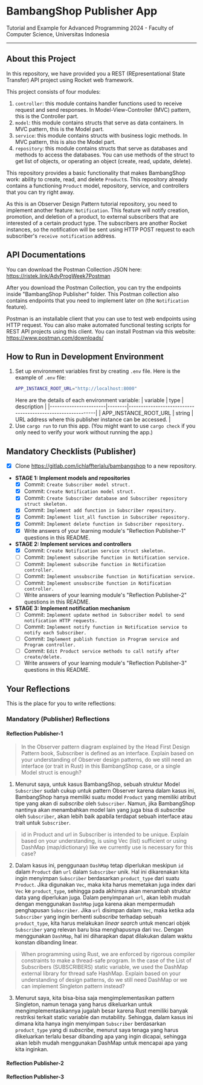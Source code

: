 # BambangShop Publisher App
Tutorial and Example for Advanced Programming 2024 - Faculty of Computer Science, Universitas Indonesia

---

## About this Project
In this repository, we have provided you a REST (REpresentational State Transfer) API project using Rocket web framework.

This project consists of four modules:
1.  `controller`: this module contains handler functions used to receive request and send responses.
    In Model-View-Controller (MVC) pattern, this is the Controller part.
2.  `model`: this module contains structs that serve as data containers.
    In MVC pattern, this is the Model part.
3.  `service`: this module contains structs with business logic methods.
    In MVC pattern, this is also the Model part.
4.  `repository`: this module contains structs that serve as databases and methods to access the databases.
    You can use methods of the struct to get list of objects, or operating an object (create, read, update, delete).

This repository provides a basic functionality that makes BambangShop work: ability to create, read, and delete `Product`s.
This repository already contains a functioning `Product` model, repository, service, and controllers that you can try right away.

As this is an Observer Design Pattern tutorial repository, you need to implement another feature: `Notification`.
This feature will notify creation, promotion, and deletion of a product, to external subscribers that are interested of a certain product type.
The subscribers are another Rocket instances, so the notification will be sent using HTTP POST request to each subscriber's `receive notification` address.

## API Documentations

You can download the Postman Collection JSON here: https://ristek.link/AdvProgWeek7Postman

After you download the Postman Collection, you can try the endpoints inside "BambangShop Publisher" folder.
This Postman collection also contains endpoints that you need to implement later on (the `Notification` feature).

Postman is an installable client that you can use to test web endpoints using HTTP request.
You can also make automated functional testing scripts for REST API projects using this client.
You can install Postman via this website: https://www.postman.com/downloads/

## How to Run in Development Environment
1.  Set up environment variables first by creating `.env` file.
    Here is the example of `.env` file:
    ```bash
    APP_INSTANCE_ROOT_URL="http://localhost:8000"
    ```
    Here are the details of each environment variable:
    | variable              | type   | description                                                |
    |-----------------------|--------|------------------------------------------------------------|
    | APP_INSTANCE_ROOT_URL | string | URL address where this publisher instance can be accessed. |
2.  Use `cargo run` to run this app.
    (You might want to use `cargo check` if you only need to verify your work without running the app.)

## Mandatory Checklists (Publisher)
-   [x] Clone https://gitlab.com/ichlaffterlalu/bambangshop to a new repository.
-   **STAGE 1: Implement models and repositories**
    -   [x] Commit: `Create Subscriber model struct.`
    -   [x] Commit: `Create Notification model struct.`
    -   [x] Commit: `Create Subscriber database and Subscriber repository struct skeleton.`
    -   [x] Commit: `Implement add function in Subscriber repository.`
    -   [x] Commit: `Implement list_all function in Subscriber repository.`
    -   [x] Commit: `Implement delete function in Subscriber repository.`
    -   [x] Write answers of your learning module's "Reflection Publisher-1" questions in this README.
-   **STAGE 2: Implement services and controllers**
    -   [x] Commit: `Create Notification service struct skeleton.`
    -   [ ] Commit: `Implement subscribe function in Notification service.`
    -   [ ] Commit: `Implement subscribe function in Notification controller.`
    -   [ ] Commit: `Implement unsubscribe function in Notification service.`
    -   [ ] Commit: `Implement unsubscribe function in Notification controller.`
    -   [ ] Write answers of your learning module's "Reflection Publisher-2" questions in this README.
-   **STAGE 3: Implement notification mechanism**
    -   [ ] Commit: `Implement update method in Subscriber model to send notification HTTP requests.`
    -   [ ] Commit: `Implement notify function in Notification service to notify each Subscriber.`
    -   [ ] Commit: `Implement publish function in Program service and Program controller.`
    -   [ ] Commit: `Edit Product service methods to call notify after create/delete.`
    -   [ ] Write answers of your learning module's "Reflection Publisher-3" questions in this README.

## Your Reflections
This is the place for you to write reflections:

### Mandatory (Publisher) Reflections

#### Reflection Publisher-1
> In the Observer pattern diagram explained by the Head First Design Pattern book, Subscriber is defined as an interface. Explain based on your understanding of Observer design patterns, do we still need an interface (or trait in Rust) in this BambangShop case, or a single Model struct is enough?

1. Menurut saya, untuk kasus BambangShop, sebuah struktur Model `Subscriber` sudah cukup untuk pattern Observer karena dalam kasus ini, BambangShop hanya memiliki suatu model `Product` yang memiliki atribut tipe yang akan di *subscribe* oleh `Subscriber`. Namun, jika BambangShop nantinya akan menambahkan model lain yang juga bisa di *subscribe* oleh `Subscriber`, akan lebih baik apabila terdapat sebuah interface atau trait untuk `Subscriber`.

> id in Product and url in Subscriber is intended to be unique. Explain based on your understanding, is using Vec (list) sufficient or using DashMap (map/dictionary) like we currently use is necessary for this case?

2. Dalam kasus ini, penggunaan `DashMap` tetap diperlukan meskipun `id` dalam `Product` dan `url` dalam `Subscriber` unik. Hal ini dikarenakan kita ingin menyimpan `Subscriber` berdasarkan `product_type` dari suatu `Product`. Jika digunakan `Vec`, maka kita harus memetakan juga index dari `Vec` ke `product_type`, sehingga pada akhirnya akan menambah struktur data yang diperlukan juga. Dalam penyimpanan `url`, akan lebih mudah dengan menggunakan `DashMap` juga karena akan mempermudah penghapusan `Subscriber`. Jika `url` disimpan dalam `Vec`, maka ketika ada `Subscriber` yang ingin berhenti *subscribe* terhadap sebuah `product_type`, kita harus melakukan *linear search* untuk mencari objek `Subscriber` yang relevan baru bisa menghapusnya dari `Vec`. Dengan menggunakan `DashMap`, hal ini diharapkan dapat dilakukan dalam waktu konstan dibanding linear. 

> When programming using Rust, we are enforced by rigorous compiler constraints to make a thread-safe program. In the case of the List of Subscribers (SUBSCRIBERS) static variable, we used the DashMap external library for thread safe HashMap. Explain based on your understanding of design patterns, do we still need DashMap or we can implement Singleton pattern instead?

3. Menurut saya, kita bisa-bisa saja mengimplementasikan pattern Singleton, namun tenaga yang harus dikeluarkan untuk mengimplementasikannya jugalah besar karena Rust memiliki banyak restriksi terkait static variable dan mutability. Sehingga, dalam kasus ini dimana kita hanya ingin menyimpan `Subscriber` berdasarkan `product_type` yang di *subscribe*, menurut saya tenaga yang harus dikeluarkan terlalu besar dibanding apa yang ingin dicapai, sehingga akan lebih mudah menggunakan DashMap untuk mencapai apa yang kita inginkan.

#### Reflection Publisher-2

#### Reflection Publisher-3
